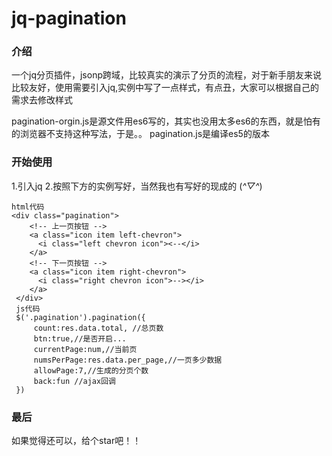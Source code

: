 # jq-pagination
### 介绍
一个jq分页插件，jsonp跨域，比较真实的演示了分页的流程，对于新手朋友来说比较友好，使用需要引入jq,实例中写了一点样式，有点丑，大家可以根据自己的需求去修改样式

pagination-orgin.js是源文件用es6写的，其实也没用太多es6的东西，就是怕有的浏览器不支持这种写法，于是。。
pagination.js是编译es5的版本
### 开始使用
1.引入jq
2.按照下方的实例写好，当然我也有写好的现成的 (*^▽^*)

	html代码
    <div class="pagination">
    	<!-- 上一页按钮 -->
        <a class="icon item left-chevron">
          <i class="left chevron icon"><--</i>
        </a>
        <!-- 下一页按钮 -->
        <a class="icon item right-chevron">
          <i class="right chevron icon">--></i>
        </a>
     </div>
	 js代码
	 $('.pagination').pagination({
		 count:res.data.total, //总页数
		 btn:true,//是否开启...
		 currentPage:num,//当前页
		 numsPerPage:res.data.per_page,//一页多少数据
		 allowPage:7,//生成的分页个数
		 back:fun //ajax回调
	 })


### 最后

如果觉得还可以，给个star吧！！

